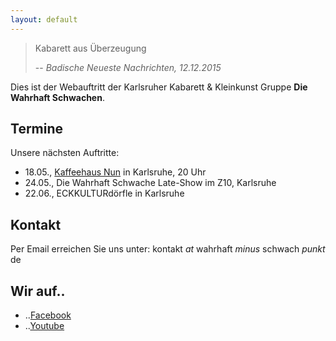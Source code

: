 ```yaml
---
layout: default
---
```


>Kabarett aus Überzeugung
>
> -- <cite>Badische Neueste Nachrichten, 12.12.2015</cite>

Dies ist der Webauftritt der Karlsruher Kabarett & Kleinkunst Gruppe **Die Wahrhaft Schwachen**.

## Termine

Unsere nächsten Auftritte:

* 18.05., [Kaffeehaus Nun](https://nuncafe.de/facebook-event/die-wahrhaft-schwachen-mit-neuem-programm-kabarett-im-nun/) in Karlsruhe, 20 Uhr
* 24.05., Die Wahrhaft Schwache Late-Show im Z10, Karlsruhe
* 22.06., ECKKULTURdörfle in Karlsruhe

## Kontakt

Per Email erreichen Sie uns unter:
kontakt *at* wahrhaft *minus* schwach *punkt* de

## Wir auf..

* ..[Facebook](https://www.facebook.com/diewahrhaftschwachen)
* ..[Youtube](https://www.youtube.com/channel/UCUGTISDvY5PBIDK0J_-zrCQ)
